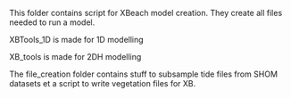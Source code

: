 This folder contains script for XBeach model creation. They create all files needed to run a model.

XBTools_1D is made for 1D modelling

XB_tools is made for 2DH modelling


The file_creation folder contains stuff to subsample tide files from SHOM datasets et a script to write vegetation files for XB.
